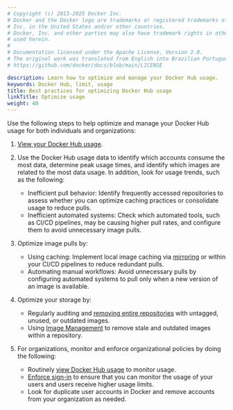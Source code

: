 ```yaml
---
# Copyright (c) 2013-2025 Docker Inc.
# Docker and the Docker logo are trademarks or registered trademarks of Docker,
# Inc. in the United States and/or other countries.
# Docker, Inc. and other parties may also have trademark rights in other terms
# used herein.
#
# Documentation licensed under the Apache License, Version 2.0.
# The original work was translated from English into Brazilian Portuguese.
# https://github.com/docker/docs/blob/main/LICENSE

description: Learn how to optimize and manage your Docker Hub usage.
keywords: Docker Hub, limit, usage
title: Best practices for optimizing Docker Hub usage
linkTitle: Optimize usage
weight: 40
---
```

Use the following steps to help optimize and manage your Docker Hub usage for
both individuals and organizations:

1. [View your Docker Hub usage](https://hub.docker.com/usage).

2. Use the Docker Hub usage data to identify which accounts consume the most
   data, determine peak usage times, and identify which images are related to
   the most data usage. In addition, look for usage trends, such as the
   following:

   - Inefficient pull behavior: Identify frequently accessed repositories to
     assess whether you can optimize caching practices or consolidate usage to
     reduce pulls.
   - Inefficient automated systems: Check which automated tools, such as CI/CD
     pipelines, may be causing higher pull rates, and configure them to avoid
     unnecessary image pulls.

3. Optimize image pulls by:

   - Using caching: Implement local image caching via
     [mirroring](/docker-hub/mirror/) or within your CI/CD pipelines to reduce
     redundant pulls.
   - Automating manual workflows: Avoid unnecessary pulls by configuring automated
     systems to pull only when a new version of an image is available.

4. Optimize your storage by:

    - Regularly auditing and [removing entire repositories](../repos/delete.md) with untagged, unused, or outdated images.
    - Using [Image Management](../repos/manage/hub-images/manage.md) to remove stale and outdated images within a repository.

5. For organizations, monitor and enforce organizational policies by doing the
   following:

   - Routinely [view Docker Hub usage](https://hub.docker.com/usage) to monitor usage.
   - [Enforce sign-in](/security/for-admins/enforce-sign-in/) to ensure that you
     can monitor the usage of your users and users receive higher usage limits.
   - Look for duplicate user accounts in Docker and remove accounts from your organization
   as needed.
